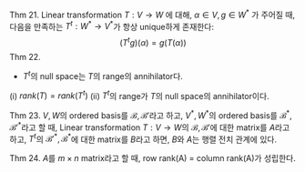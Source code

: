 Thm 21.
Linear transformation $T: V \rightarrow W$ 에 대해, $\alpha \in V, g \in W^*$ 가 주어질 때, 다음을 만족하는 $T^t: W^* \rightarrow V^*$가 항상 unique하게 존재한다:
$$
(T^tg)(\alpha) = g(T(\alpha))
$$
Thm 22.
- $T^t$의 null space는 $T$의 range의 annihilator다.

(i) $rank(T) = rank(T^t)$
(ii) $T^t$의 range가 $T$의 null space의 annihilator이다.

Thm 23.
$V, W$의 ordered basis를 $\mathcal{B}, \mathcal{B'}$라고 하고, $V^*, W^*$의 ordered basis를 $\mathcal{B^*}, \mathcal{B'^*}$라고 할 때,
Linear transformation $T: V \rightarrow W$의 $\mathcal{B}, \mathcal{B'}$에 대한 matrix를 $A$라고 하고, $T^t$의 $\mathcal{B'^*}, \mathcal{B^*}$에 대한 matrix를 $B$라고 하면, $B$와 $A$는 행렬 전치 관계에 있다.

Thm 24.
$A$를 $m \times n$ matrix라고 할 때, row rank(A) = column rank(A)가 성립한다.


